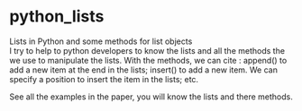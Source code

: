 # python_lists
Lists in Python and some methods for list objects   
I try to help to python developers to know the lists and all the methods the we use to manipulate the lists.
With the methods, we can cite : 
append() to add a new item at the end in the lists;
insert() to add a new item. We can specify a position to insert the item in the lists;
etc. 

See all the examples in the paper, you will know the lists and there methods.
